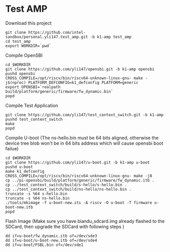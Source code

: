 # Test AMP

Download this project
```
git clone https://github.com/intel-sandbox/personal.yli147.test_amp.git -b k1-amp test_amp
cd test_amp
export WORKDIR=`pwd`
```

Compile OpenSBI
```
cd $WORKDIR
git clone https://github.com/yli147/opensbi.git -b k1-amp opensbi
pushd opensbi
CROSS_COMPILE=/opt/riscv/bin/riscv64-unknown-linux-gnu- make -j$(nproc) PLATFORM_DEFCONFIG=k1_defconfig PLATFORM=generic
export OPENSBI=`realpath build/platform/generic/firmware/fw_dynamic.bin`
popd
```

Compile Test Application
```
git clone https://github.com/yli147/test_context_switch.git -b k1-amp
pushd test_context_switch
make
popd
```

Compile U-boot (The ns-hello.bin must be 64 bits aligned, otherwise the device tree blob won't be in 64 bits address which will cause opensbi boot failue)
```
cd $WORKDIR
git clone https://github.com/yli147/u-boot.git -b k1-amp u-boot
pushd u-boot
make k1_defconfig
CROSS_COMPILE=/opt/riscv/bin/riscv64-unknown-linux-gnu- make -j8
cp ../pi-opensbi/build/platform/generic/firmware/fw_dynamic.itb .
cp ../test_context_switch/build/s-hello/s-hello.bin .
cp ../test_context_switch/build/ns-hello/ns-hello.bin .
truncate -s %64 s-hello.bin
truncate -s %64 ns-hello.bin
./tools/mkimage -f u-boot-new.its -A riscv -O u-boot -T firmware u-boot-new.itb
popd
```

Flash Image (Make sure you have biandu_sdcard.img already flashed to the SDCard, then upgrade the SDCard with following steps )
```
dd if=u-boot/fw_dynamic.itb of=/dev/sde3
dd if=u-boot/u-boot-new.itb of=/dev/sde4
dd if=u-boot/FSBL.bin of=/dev/sde1
```




